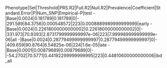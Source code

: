 Phenotype|Set|Threshold|PRS.R2|Full.R2|Null.R2|Prevalence|Coefficient|Standard.Error|P|Num_SNP|Empirical-P|test
-|Base|0.0024|0.181789|0.181789|0|-|291.589|84.3756|0.000548572|223|0.0008889989999999999|early
-|Base|0.0024|0.22618000000000002|0.22618000000000002|0|-|331.973|70.9393|2.8731799999999997e-06|223|7.999989999999999e-06|all
-|Base|0.0024|0.28779499999999997|0.28779499999999997|0|-|409.659|90.8764|6.54825e-06|224|1.6e-05|late
-|Base|0.0001|0.00879689|0.00879689|0|-|-54.2702|70.5771|0.44192299999999995|223|0.44810600000000006|ibd_all
